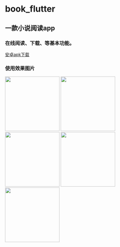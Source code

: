 # book_flutter

## 一款小说阅读app

### 在线阅读、下载、等基本功能。

<a href="http://7xr43m.com2.z0.glb.clouddn.com/moyuapp.apk">安卓apk下载</a>

### 使用效果图片


<img src="https://github.com/joucksHua/Book-Flutter/blob/master/images/1.png" height='180'>
<img src="https://github.com/joucksHua/Book-Flutter/blob/master/images/2.jpg" height='180'>
<img src="https://github.com/joucksHua/Book-Flutter/blob/master/images/3.png"  height='180'>
<img src="https://github.com/joucksHua/Book-Flutter/blob/master/images/4.jpg"  height='180'>
<img src="https://github.com/joucksHua/Book-Flutter/blob/master/images/5.jpg"  height='180'>